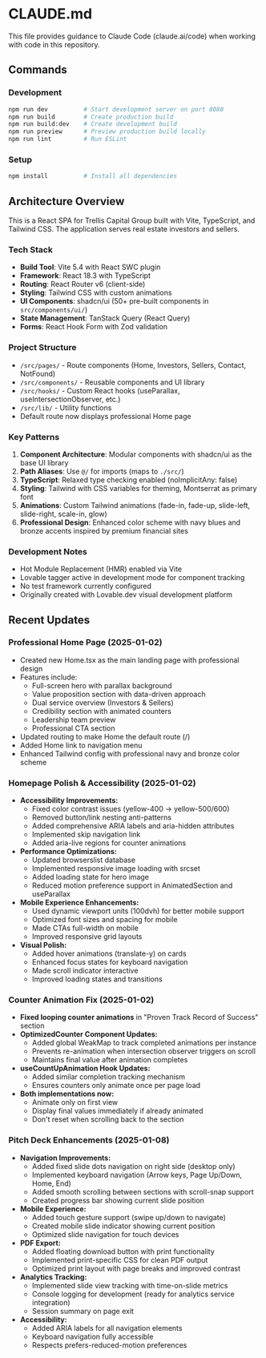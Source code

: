 # CLAUDE.md

This file provides guidance to Claude Code (claude.ai/code) when working with code in this repository.

## Commands

### Development
```bash
npm run dev          # Start development server on port 8080
npm run build        # Create production build
npm run build:dev    # Create development build  
npm run preview      # Preview production build locally
npm run lint         # Run ESLint
```

### Setup
```bash
npm install          # Install all dependencies
```

## Architecture Overview

This is a React SPA for Trellis Capital Group built with Vite, TypeScript, and Tailwind CSS. The application serves real estate investors and sellers.

### Tech Stack
- **Build Tool**: Vite 5.4 with React SWC plugin
- **Framework**: React 18.3 with TypeScript
- **Routing**: React Router v6 (client-side)
- **Styling**: Tailwind CSS with custom animations
- **UI Components**: shadcn/ui (50+ pre-built components in `src/components/ui/`)
- **State Management**: TanStack Query (React Query)
- **Forms**: React Hook Form with Zod validation

### Project Structure
- `/src/pages/` - Route components (Home, Investors, Sellers, Contact, NotFound)
- `/src/components/` - Reusable components and UI library
- `/src/hooks/` - Custom React hooks (useParallax, useIntersectionObserver, etc.)
- `/src/lib/` - Utility functions
- Default route now displays professional Home page

### Key Patterns
1. **Component Architecture**: Modular components with shadcn/ui as the base UI library
2. **Path Aliases**: Use `@/` for imports (maps to `./src/`)
3. **TypeScript**: Relaxed type checking enabled (noImplicitAny: false)
4. **Styling**: Tailwind with CSS variables for theming, Montserrat as primary font
5. **Animations**: Custom Tailwind animations (fade-in, fade-up, slide-left, slide-right, scale-in, glow)
6. **Professional Design**: Enhanced color scheme with navy blues and bronze accents inspired by premium financial sites

### Development Notes
- Hot Module Replacement (HMR) enabled via Vite
- Lovable tagger active in development mode for component tracking
- No test framework currently configured
- Originally created with Lovable.dev visual development platform

## Recent Updates

### Professional Home Page (2025-01-02)
- Created new Home.tsx as the main landing page with professional design
- Features include:
  - Full-screen hero with parallax background
  - Value proposition section with data-driven approach
  - Dual service overview (Investors & Sellers)
  - Credibility section with animated counters
  - Leadership team preview
  - Professional CTA section
- Updated routing to make Home the default route (/)
- Added Home link to navigation menu
- Enhanced Tailwind config with professional navy and bronze color scheme

### Homepage Polish & Accessibility (2025-01-02)
- **Accessibility Improvements:**
  - Fixed color contrast issues (yellow-400 → yellow-500/600)
  - Removed button/link nesting anti-patterns
  - Added comprehensive ARIA labels and aria-hidden attributes
  - Implemented skip navigation link
  - Added aria-live regions for counter animations
- **Performance Optimizations:**
  - Updated browserslist database
  - Implemented responsive image loading with srcset
  - Added loading state for hero image
  - Reduced motion preference support in AnimatedSection and useParallax
- **Mobile Experience Enhancements:**
  - Used dynamic viewport units (100dvh) for better mobile support
  - Optimized font sizes and spacing for mobile
  - Made CTAs full-width on mobile
  - Improved responsive grid layouts
- **Visual Polish:**
  - Added hover animations (translate-y) on cards
  - Enhanced focus states for keyboard navigation
  - Made scroll indicator interactive
  - Improved loading states and transitions

### Counter Animation Fix (2025-01-02)
- **Fixed looping counter animations** in "Proven Track Record of Success" section
- **OptimizedCounter Component Updates:**
  - Added global WeakMap to track completed animations per instance
  - Prevents re-animation when intersection observer triggers on scroll
  - Maintains final value after animation completes
- **useCountUpAnimation Hook Updates:**
  - Added similar completion tracking mechanism
  - Ensures counters only animate once per page load
- **Both implementations now:**
  - Animate only on first view
  - Display final values immediately if already animated
  - Don't reset when scrolling back to the section

### Pitch Deck Enhancements (2025-01-08)
- **Navigation Improvements:**
  - Added fixed slide dots navigation on right side (desktop only)
  - Implemented keyboard navigation (Arrow keys, Page Up/Down, Home, End)
  - Added smooth scrolling between sections with scroll-snap support
  - Created progress bar showing current slide position
- **Mobile Experience:**
  - Added touch gesture support (swipe up/down to navigate)
  - Created mobile slide indicator showing current position
  - Optimized slide navigation for touch devices
- **PDF Export:**
  - Added floating download button with print functionality
  - Implemented print-specific CSS for clean PDF output
  - Optimized print layout with page breaks and improved contrast
- **Analytics Tracking:**
  - Implemented slide view tracking with time-on-slide metrics
  - Console logging for development (ready for analytics service integration)
  - Session summary on page exit
- **Accessibility:**
  - Added ARIA labels for all navigation elements
  - Keyboard navigation fully accessible
  - Respects prefers-reduced-motion preferences